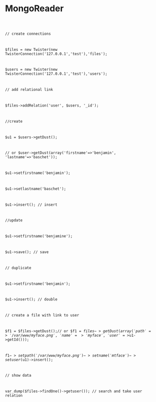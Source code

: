 MongoReader
===========
<code>

// create connections

$files = new Twister(new TwisterConnection('127.0.0.1','test'),'files');

$users = new Twister(new TwisterConnection('127.0.0.1','test'),'users');

// add relational link

$files->addRelation('user', $users, '_id');


//create

$u1 = $users->getDust(); 

// or $user->getDust(array('firstname'=>'benjamin', 'lastname'=>'baschet'));

$u1->setfirstname('benjamin');

$u1->setlastname('baschet');

$u1->insert(); // insert


//update

$u1->setfirstname('benjamine');

$u1->save(); // save


// duplicate

$u1->setfirstname('benjamin');

$u1->insert(); // double


// create a file with link to user

$f1 = $files->getDust();// or $f1 = $files->getDust(array('path'=>'/var/www/myface.png', 'name'=>'myface', 'user'=>$u1->getId()));

$f1->setpath('/var/www/myface.png')->setname('mtface')->setuser($u1)->insert();


// show data

var_dump($files->findOne()->getuser()); // search and take user relation


</code>
